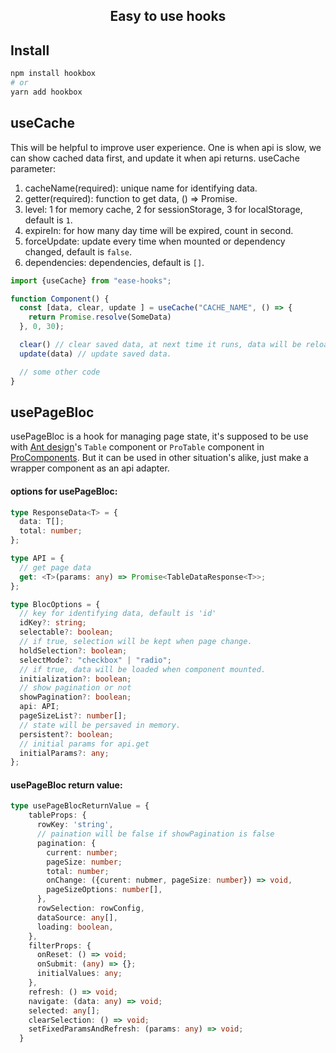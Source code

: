 <h2 align="center">Easy to use hooks</h2>

## Install

```bash
npm install hookbox
# or 
yarn add hookbox
```

## useCache

This will be helpful to improve user experience.
One is when api is slow, we can show cached data first, and update it when api returns.
useCache parameter:

1. cacheName(required): unique name for identifying data.
2. getter(required): function to get data, <T>() => Promise<T>.
3. level: 1 for memory cache, 2 for sessionStorage, 3 for localStorage, default is `1`.
4. expireIn: for how many day time will be expired, count in second.
5. forceUpdate: update every time when mounted or dependency changed, default is `false`.
6. dependencies: dependencies, default is `[]`.

```javascript
import {useCache} from "ease-hooks";

function Component() {
  const [data, clear, update ] = useCache("CACHE_NAME", () => {
    return Promise.resolve(SomeData)
  }, 0, 30);

  clear() // clear saved data, at next time it runs, data will be reloaded.
  update(data) // update saved data. 

  // some other code
}
```

## usePageBloc

usePageBloc is a hook for managing page state, it's supposed to be use with [Ant design](https://ant.design/index-cn)'s
`Table` component or  `ProTable` component in [ProComponents](https://procomponents.ant.design/). But it can be used in
other situation's alike, just make a wrapper component as an api adapter.

#### options for usePageBloc:
```typescript
type ResponseData<T> = {
  data: T[];
  total: number;
};

type API = {
  // get page data
  get: <T>(params: any) => Promise<TableDataResponse<T>>;
};

type BlocOptions = {
  // key for identifying data, default is 'id'
  idKey?: string;
  selectable?: boolean;
  // if true, selection will be kept when page change.
  holdSelection?: boolean;
  selectMode?: "checkbox" | "radio";
  // if true, data will be loaded when component mounted.
  initialization?: boolean;
  // show pagination or not
  showPagination?: boolean;
  api: API;
  pageSizeList?: number[];
  // state will be persaved in memory.
  persistent?: boolean;
  // initial params for api.get
  initialParams?: any;
};
```

#### usePageBloc return value:
```typescript
type usePageBlocReturnValue = {
    tableProps: {
      rowKey: 'string',
      // paination will be false if showPagination is false
      pagination: {
        current: number;
        pageSize: number;
        total: number;
        onChange: ({curent: nubmer, pageSize: number}) => void,
        pageSizeOptions: number[],
      },
      rowSelection: rowConfig,
      dataSource: any[],
      loading: boolean,
    },
    filterProps: {
      onReset: () => void;
      onSubmit: (any) => {};
      initialValues: any;
    },
    refresh: () => void;
    navigate: (data: any) => void;
    selected: any[];
    clearSelection: () => void;
    setFixedParamsAndRefresh: (params: any) => void;
  }
```


